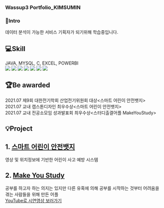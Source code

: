 ### Wassup3 Portfolio_KIMSUMIN   
### 👋Intro 
데이터 분석이 가능한 서비스 기획자가 되기위해 학습중입니다.      
   
## 💻Skill   
JAVA, MYSQL, C, EXCEL, POWERBI   
<img src="https://img.shields.io/badge/javascript-F7DF1E?style=for-the-badge&logo=javascript&logoColor=black"/>
<img src="https://img.shields.io/badge/mysql-4479A1?style=for-the-badge&logo=mysql&logoColor=white"/>
<img src="https://img.shields.io/badge/Microsoft Excel-217346?style=for-the-badge&logo=excel&logoColor="/>
<img src="https://img.shields.io/badge/c-A8B9CC?style=for-the-badge&logo=c&logoColor="/>
<img src="https://img.shields.io/badge/github-181717?style=for-the-badge&logo=github&logoColor=white"/>
<img src="https://img.shields.io/badge/git-F05032?style=for-the-badge&logo=git&logoColor=white"/>
<img src="https://img.shields.io/badge/android-34A853?style=for-the-badge&logo=android&logoColor=white"/>

   
## 🏆Be awarded  
2021.07 제9회 대한전기학회 산업전기위원회 대상<스마트 어린이 안전뱃지>   
2021.07 교내 캡스톤디자인 최우수상<스마트 어린이 안전뱃지>     
2021.07 교내 전공소모임 성과발표회 최우수상<스터디출결어플 MakeYouStudy>   
   
## 💡Project 
## 1. [스마트 어린이 안전뱃지](https://github.com/TalkingPotato-Project/SmartBadge-JetsonNano)   
영상 및 위치정보에 기반한 어린이 사고 예방 시스템   
   
## 2. [Make You Study](https://github.com/YouthProject/MakeYouStudy)      
공부를 하고자 하는 의지는 있지만 다른 유혹에 의해 공부를 시작하는 것부터 어려움을 겪는 사람들을 위해 만든 어플     
[YouTube로 시연영상 보러가기](https://www.youtube.com/watch?v=fFYOpKca4wU&t=29s)